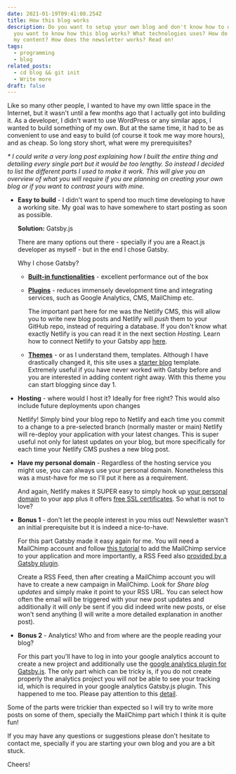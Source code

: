 ```yaml
---
date: 2021-01-19T09:41:08.254Z
title: How this blog works
description: Do you want to setup your own blog and don't know how to do it? Do
  you want to know how this blog works? What technologies uses? How do I manage
  my content? How does the newsletter works? Read on!
tags:
  - programming
  - blog
related_posts:
  - cd blog && git init
  - Write more
draft: false
---
```

Like so many other people, I wanted to have my own little space in the Internet, but it wasn't until a few months ago that I actually got into building it. As a developer, I didn't want to use WordPress or any similar apps, I wanted to build something of my own. But at the same time, it had to be as convenient to use and easy to build (of course it took me way more hours), and as cheap. So long story short, what were my prerequisites? 

*\* I could write a very long post explaining how I built the entire thing and detailing every single part but it would be too lengthy. So instead I decided to list the different parts I used to make it work. This will give you an overview of what you will require if you are planning on creating your own blog or if you want to contrast yours with mine.*

* **Easy to build** - I didn't want to spend too much time developing to have a working site. My goal was to have somewhere to start posting as soon as possible. 

  **Solution:** Gatsby.js

  There are many options out there - specially if you are a React.js developer as myself - but in the end I chose Gatsby. 

  Why I chose Gatsby?

  * **[Built-in functionalities](https://www.netlify.com/blog/2020/06/25/gatsby-101-features-benefits-and-trade-offs/)** - excellent performance out of the box
  * **[Plugins](https://www.gatsbyjs.com/plugins)** - reduces immensely development time and integrating services, such as Google Analytics, CMS, MailChimp etc. 

    The important part here for me was the Netlify CMS, this will allow you to write new blog posts and Netlify will *push* them to your GitHub repo, instead of requiring a database. If you don't know what exactly Netlify is you can read it in the next section *Hosting.* Learn how to connect Netlify to your Gatsby app [here](https://www.gatsbyjs.com/plugins/gatsby-plugin-netlify-cms/). 
  * **[Themes](https://www.gatsbyjs.com/docs/themes/)** - or as I understand them, templates. Although I have drastically changed it, this site uses a [starter blog](https://github.com/thomaswang/gatsby-personal-starter-blog) template. Extremely useful if you have never worked with Gatsby before and you are interested in adding content right away. With this theme you can start blogging since day 1.
* **Hosting** - where would I host it? Ideally for free right? This would also include future deployments upon changes

  Netlify! Simply bind your blog repo to Netlify and each time you commit to a change to a pre-selected branch (normally master or main) Netlify will re-deploy your application with your latest changes. This is super useful not only for latest updates on your blog, but more specifically for each time your Netlify CMS pushes a new blog post.
* **Have my personal domain** - Regardless of the hosting service you might use, you can always use your personal domain. Nonetheless this was a must-have for me so I'll put it here as a requirement. 

  And again, Netlify makes it SUPER easy to simply hook up [your personal domain](https://docs.netlify.com/domains-https/custom-domains/) to your app plus it offers [free SSL certificates](https://docs.netlify.com/domains-https/https-ssl/). So what is not to love? 
* **Bonus 1** - don't let the  people interest in you miss out! Newsletter wasn't an initial prerequisite but it is indeed a nice-to-have.

  For this part Gatsby made it easy again for me. You will need a MailChimp account and follow [this tutorial](https://www.gatsbyjs.com/plugins/gatsby-plugin-mailchimp/) to add the MailChimp service to your application and more importantly, a RSS Feed also [provided by a Gatsby plugin](https://www.gatsbyjs.com/plugins/gatsby-plugin-feed-mdx/?=feed).

  Create a RSS Feed, then after creating a MailChimp account you will have to create a new campaign in MailChimp. Look for *Share blog updates* and simply make it point to your RSS URL. You can select how often the email will be triggered with your new post updates and additionally it will *only* be sent if you did indeed write new posts, or else won't send anything (I will write a more detailed explanation in another post).
* **Bonus 2** - Analytics! Who and from where are the people reading your blog?

  For this part you'll have to log in into your google analytics account to create a new project and additionally use the [google analytics plugin for Gatsby.js](https://www.gatsbyjs.com/plugins/gatsby-plugin-google-analytics/). The only part which can be tricky is, if you do not create properly the analytics project you will *not* be able to see your tracking id, which is required in your google analytics Gatsby.js plugin. This happened to me too. Please pay attention to this [detail](https://support.google.com/analytics/answer/9539598?hl=en#:~:text=If%20you%20can't%20find,of%20a%20Universal%20Analytics%20property.&text=In%20the%20Property%20column%2C%20click,left%20portion%20of%20the%20panel.).

Some of the parts were trickier than expected so I will try to write more posts on some of them, specially the MailChimp part which I think it is quite fun!

If you may have any questions or suggestions please don't hesitate to contact me, specially if you are starting your own blog and you are a bit stuck.

Cheers!
